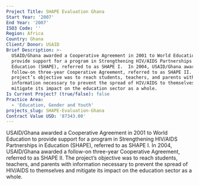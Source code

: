 ```yaml
---
Project Title: SHAPE Evaluation Ghana
Start Year: '2007'
End Year: '2007'
ISO3 Code: ''
Region: Africa
Country: Ghana
Client/ Donor: USAID
Brief Description: >-
  USAID/Ghana awarded a Cooperative Agreement in 2001 to World Education to
  provide support for a program in Strengthening HIV/AIDS Partnerships in
  Education (SHAPE), referred to as SHAPE I.  In 2004, USAID/Ghana awarded a
  follow-on three-year Cooperative Agreement, referred to as SHAPE II.  The
  project’s objective was to reach students, teachers, and parents with
  information necessary to prevent the spread of HIV/AIDS to themselves and
  mitigate its impact on the education sector as a whole.
Is Current Project? (true/false): false
Practice Area:
  - 'Education, Gender and Youth'
projects_slug: SHAPE-Evaluation-Ghana
Contract Value USD: '87343.00'
---
```

USAID/Ghana awarded a Cooperative Agreement in 2001 to World Education to provide support for a program in Strengthening HIV/AIDS Partnerships in Education (SHAPE), referred to as SHAPE I.  In 2004, USAID/Ghana awarded a follow-on three-year Cooperative Agreement, referred to as SHAPE II.  The project’s objective was to reach students, teachers, and parents with information necessary to prevent the spread of HIV/AIDS to themselves and mitigate its impact on the education sector as a whole.